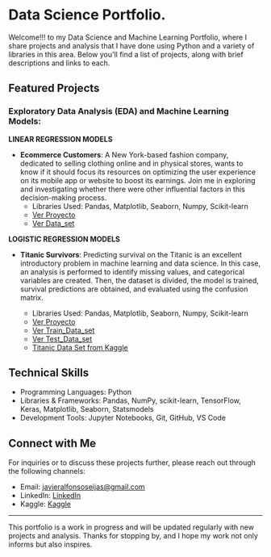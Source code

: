 # Data Science Portfolio.

Welcome!!! to my Data Science and Machine Learning Portfolio, where I share projects and analysis that I have done using Python and a variety of libraries in this area. Below you'll find a list of projects, along with brief descriptions and links to each.

## Featured Projects

### Exploratory Data Analysis (EDA) and Machine Learning Models:

**LINEAR REGRESSION MODELS**

- **Ecommerce Customers**: A New York-based fashion company, dedicated to selling clothing online and in physical stores, wants to know if it should focus its resources on optimizing the user experience on its mobile app or website to boost its earnings. Join me in exploring and investigating whether there were other influential factors in this decision-making process.
  - Libraries Used: Pandas, Matplotlib, Seaborn, Numpy, Scikit-learn
  - [Ver Proyecto](/Linear-Regression-Models/Ecommerce_service.ipynb)
  - [Ver Data_set](/Linear-Regression-Models/Ecommerce%20Customers.csv)
  
**LOGISTIC REGRESSION MODELS**

- **Titanic Survivors**: Predicting survival on the Titanic is an excellent introductory problem in machine learning and data science. In this case, an analysis is performed to identify missing values, and categorical variables are created. Then, the dataset is divided, the model is trained, survival predictions are obtained, and evaluated using the confusion matrix.
  
  - Libraries Used: Pandas, Matplotlib, Seaborn, Numpy, Scikit-learn
  - [Ver Proyecto](/Logistic-Regression-Models/Titanic_survivors.ipynb)
  - [Ver Train_Data_set](/Logistic-Regression-Models/titanic_train.csv)
  - [Ver Test_Data_set](/Logistic-Regression-Models/titanic_test.csv)
  - [Titanic Data Set from Kaggle](https://www.kaggle.com/c/titanic)


## Technical Skills

- Programming Languages: Python
- Libraries & Frameworks: Pandas, NumPy, scikit-learn, TensorFlow, Keras, Matplotlib, Seaborn, Statsmodels
- Development Tools: Jupyter Notebooks, Git, GitHub, VS Code

## Connect with Me

For inquiries or to discuss these projects further, please reach out through the following channels:

- Email: [javieralfonsoseijas@gmail.com](mailto:javieralfonsoseijas@gmail.com)
- LinkedIn: [LinkedIn](https://www.linkedin.com/in/javieralfonsoseijas)
- Kaggle: [Kaggle](https://www.kaggle.com/javieralfonsoseijas)

---

This portfolio is a work in progress and will be updated regularly with new projects and analysis. Thanks for stopping by, and I hope my work not only informs but also inspires.

